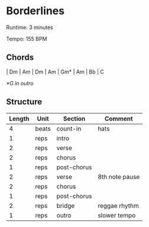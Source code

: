 Borderlines
===========

Runtime: 3 minutes

Tempo: 155 BPM

Chords
------

| Dm | Am | Dm | Am | Gm\* | Am | Bb | C

*\*G in outro*

Structure
---------

| Length | Unit  | Section      | Comment           |
|--------|-------|--------------|-------------------|
| 4      | beats | count-in     | hats              |
| 1      | reps  | intro        |                   |
| 2      | reps  | verse        |                   |
| 2      | reps  | chorus       |                   |
| 1      | reps  | post-chorus  |                   |
| 2      | reps  | verse        | 8th note pause    |
| 2      | reps  | chorus       |                   |
| 1      | reps  | post-chorus  |                   |
| 2      | reps  | bridge       | reggae rhythm     |
| 1      | reps  | outro        | slower tempo      |
